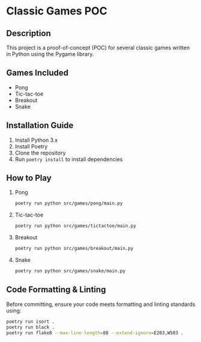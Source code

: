 # Classic Games POC

## Description
This project is a proof-of-concept (POC) for several classic games written in Python using the Pygame library.

## Games Included
- Pong  
- Tic-tac-toe  
- Breakout  
- Snake  

## Installation Guide
1. Install Python 3.x  
2. Install Poetry  
3. Clone the repository  
4. Run `poetry install` to install dependencies  

## How to Play

1. Pong  
    ```bash
    poetry run python src/games/pong/main.py
    ```

2. Tic-tac-toe  
    ```bash
    poetry run python src/games/tictactoe/main.py
    ```

3. Breakout  
    ```bash
    poetry run python src/games/breakout/main.py
    ```

4. Snake  
    ```bash
    poetry run python src/games/snake/main.py
    ```

## Code Formatting & Linting

Before committing, ensure your code meets formatting and linting standards using:

```bash
poetry run isort .
poetry run black .
poetry run flake8 --max-line-length=88 --extend-ignore=E203,W503 .
```
